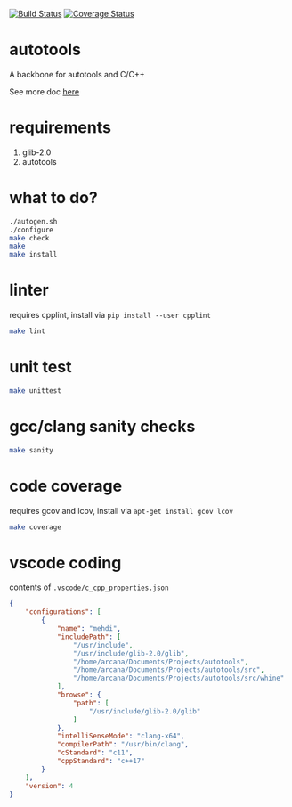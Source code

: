 [![Build Status](https://travis-ci.org/arcana261/autotools.svg?branch=master)](https://travis-ci.org/arcana261/autotools)
[![Coverage Status](https://coveralls.io/repos/github/arcana261/autotools/badge.svg?branch=master)](https://coveralls.io/github/arcana261/autotools?branch=master)

# autotools
A backbone for autotools and C/C++

See more doc [here](https://autotools.io)

# requirements

1. glib-2.0
2. autotools

# what to do?

```bash
./autogen.sh
./configure
make check
make
make install
```

# linter

requires cpplint, install via `pip install --user cpplint`

```bash
make lint
```

# unit test

```bash
make unittest
```

# gcc/clang sanity checks

```bash
make sanity
```

# code coverage

requires gcov and lcov, install via `apt-get install gcov lcov`

```bash
make coverage
```

# vscode coding

contents of `.vscode/c_cpp_properties.json`
```json
{
    "configurations": [
        {
            "name": "mehdi",
            "includePath": [
                "/usr/include",
                "/usr/include/glib-2.0/glib",
                "/home/arcana/Documents/Projects/autotools",
                "/home/arcana/Documents/Projects/autotools/src",
                "/home/arcana/Documents/Projects/autotools/src/whine"
            ],
            "browse": {
                "path": [
                    "/usr/include/glib-2.0/glib"
                ]
            },
            "intelliSenseMode": "clang-x64",
            "compilerPath": "/usr/bin/clang",
            "cStandard": "c11",
            "cppStandard": "c++17"
        }
    ],
    "version": 4
}
```
